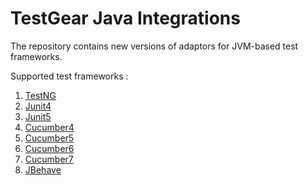 # TestGear Java Integrations
The repository contains new versions of adaptors for JVM-based test frameworks.

Supported test frameworks :
 1. [TestNG](https://github.com/TestGear-TMS/adapters-java/tree/main/testgear-adapter-testng)
 2. [Junit4](https://github.com/TestGear-TMS/adapters-java/tree/main/testgear-adapter-junit4)
 3. [Junit5](https://github.com/TestGear-TMS/adapters-java/tree/main/testgear-adapter-junit5)
 4. [Cucumber4](https://github.com/TestGear-TMS/adapters-java/tree/main/testgear-adapter-cucumber4)
 5. [Cucumber5](https://github.com/TestGear-TMS/adapters-java/tree/main/testgear-adapter-cucumber5)
 6. [Cucumber6](https://github.com/TestGear-TMS/adapters-java/tree/main/testgear-adapter-cucumber6)
 7. [Cucumber7](https://github.com/TestGear-TMS/adapters-java/tree/main/testgear-adapter-cucumber7)
 8. [JBehave](https://github.com/TestGear-TMS/adapters-java/tree/main/testgear-adapter-jbehave)
